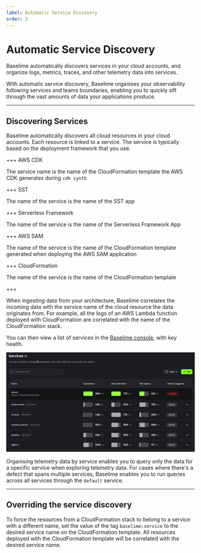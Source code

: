 ```yaml
---
label: Automatic Service Discovery
order: 3
---
```


# Automatic Service Discovery


Baselime automatically discovers services in your cloud accounts, and organize logs, metrics, traces, and other telemetry data into services.

With automatic service discovery, Baselime organises your observability following services and teams boundaries, enabling you to quickly sift through the vast amounts of data your applications produce.

---

## Discovering Services

Baselime automatically discovers all cloud resources in your cloud accounts. Each resource is linked to a service. The service is typically based on the deployment framework that you use.

+++ AWS CDK

The service name is the name of the CloudFormation template the AWS CDK generates during `cdk synth`

+++ SST

The name of the service is the name of the SST app

+++ Serverless Framework

The name of the service is the name of the Serverless Framework App

+++ AWS SAM

The name of the service is the name of the CloudFormation template generated when deploying the AWS SAM application

+++ CloudFormation

The name of the service is the name of the CloudFormation template

+++

When ingesting data from your architecture, Baselime correlates the incoming data with the service name of the cloud resource the data originates from. For example, all the logs of an AWS Lambda function deployed with CloudFormation are correlated with the name of the CloudFormation stack.

You can then view a list of services in the [Baselime console](https://console.baselime.io), with key health.

![List of services in the Baselime console](../assets/images/illustrations/analyzing-data/service-list.png)

Organising telemetry data by service enables you to query only the data for a specific service when exploring telemetry data. For cases where there's a defect that spans multiple services, Baselime enables you to run queries across all services through the `default` service.

---

## Overriding the service discovery

To force the resources from a CloudFormation stack to belong to a service with a different name, set the value of the tag `baselime:service` to the desired service name on the CloudFormation template. All resources deployed with the CloudFormation template will be correlated with the desired service name.
